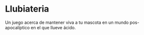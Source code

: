 # Llubiateria
Un juego acerca de mantener viva a tu mascota en un mundo pos-apocalíptico en el que llueve ácido.
